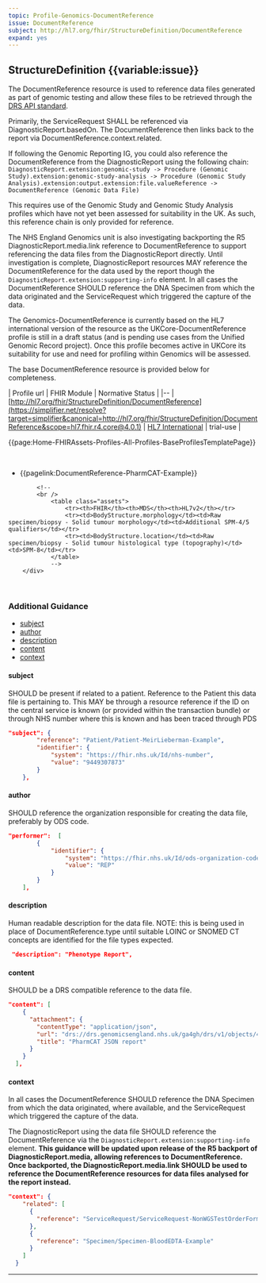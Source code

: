```yaml
---
topic: Profile-Genomics-DocumentReference
issue: DocumentReference
subject: http://hl7.org/fhir/StructureDefinition/DocumentReference
expand: yes
---
```


## StructureDefinition {{variable:issue}}

The DocumentReference resource is used to reference data files generated as part of genomic testing and allow these files to be retrieved through the [DRS API standard](https://www.ga4gh.org/news_item/drs-api-enabling-cloud-based-data-access-and-retrieval/).

Primarily, the ServiceRequest SHALL be referenced via DiagnosticReport.basedOn. The DocumentReference then links back to the report via DocumentReference.context.related.

If following the Genomic Reporting IG, you could also reference the DocumentReference from the DiagnosticReport using the following chain:
```DiagnosticReport.extension:genomic-study -> Procedure (Genomic Study).extension:genomic-study-analysis -> Procedure (Genomic Study Analysis).extension:output.extension:file.valueReference -> DocumentReference (Genomic Data File)```

This requires use of the Genomic Study and Genomic Study Analysis profiles which have not yet been assessed for suitability in the UK. As such, this reference chain is only provided for reference.

The NHS England Genomics unit is also investigating backporting the R5 DiagnosticReport.media.link reference to DocumentReference to support referencing the data files from the DiagnosticReport directly. Until investigation is complete, DiagnosticReport resources MAY reference the DocumentReference for the data used by the report though the `DiagnosticReport.extension:supporting-info` element. In all cases the DocumentReference SHOULD reference the DNA Specimen from which the data originated and the ServiceRequest which triggered the capture of the data.

The Genomics-DocumentReference is currently based on the HL7 international version of the resource as the UKCore-DocumentReference profile is still in a draft status (and is pending use cases from the Unified Genomic Record project). Once this profile becomes active in UKCore its suitability for use and need for profiling within Genomics will be assessed. 

The base DocumentReference resource is provided below for completeness.

| Profile url | FHIR Module | Normative Status |
|--
| [http://hl7.org/fhir/StructureDefinition/DocumentReference](https://simplifier.net/resolve?target=simplifier&canonical=http://hl7.org/fhir/StructureDefinition/DocumentReference&scope=hl7.fhir.r4.core@4.0.1) | [HL7 International]() | trial-use |

{{page:Home-FHIRAssets-Profiles-All-Profiles-BaseProfilesTemplatePage}}

<div id="Examples" class="tabcontent">
    <br>
    <ul>
        <li>{{pagelink:DocumentReference-PharmCAT-Example}}</li>
    </ul>
        </div>
        
<div id="Mappings" class="tabcontent">
       
            <!--
            <br />
                <table class="assets">
                    <tr><th>FHIR</th><th>MDS</th><th>HL7v2</th></tr>
                    <tr><td>BodyStructure.morphology</td><td>Raw specimen/biopsy - Solid tumour morphology</td><td>Additional SPM-4/5 qualifiers</td></tr>
                    <tr><td>BodyStructure.location</td><td>Raw specimen/biopsy - Solid tumour histological type (topography)</td><td>SPM-8</td></tr>
                </table>
                -->
        </div>
 
<br>

<h3 id='non-fql-header'> Additional Guidance </h3>

- <a href="#subject">subject</a>
- <a href="#author">author</a>
- <a href="#description">description</a>
- <a href="#content">content</a>
- <a href="#context">context</a>

<a name="subject"></a>
<h4 class='additional-Guidance-Submenu'> subject </h4>
SHOULD be present if related to a patient. Reference to the Patient this data file is pertaining to. This MAY be through a resource reference if the ID on the central service is known (or provided within the transaction bundle) or through NHS number where this is known and has been traced through PDS

```json
"subject": {
        "reference": "Patient/Patient-MeirLieberman-Example",
        "identifier": {
            "system": "https://fhir.nhs.uk/Id/nhs-number",
            "value": "9449307873"
        }
    },
```

<a name="author"></a>
<h4 class='additional-Guidance-Submenu'> author </h4>
SHOULD reference the organization responsible for creating the data file, preferably by ODS code.

```json
"performer":  [
        {
            "identifier": {
                "system": "https://fhir.nhs.uk/Id/ods-organization-code",
                "value": "REP"
            }
        }
    ],
```

<a name="description"></a>
<h4 class='additional-Guidance-Submenu'> description </h4>
Human readable description for the data file. NOTE: this is being used in place of DocumentReference.type until suitable LOINC or SNOMED CT concepts are identified for the file types expected.  

```json
 "description": "Phenotype Report",
```

<a name="content"></a>
<h4 class='additional-Guidance-Submenu'> content </h4>
SHOULD be a DRS compatible reference to the data file. 

```json
"content": [
    {
      "attachment": {
        "contentType": "application/json",
        "url": "drs://drs.genomicsengland.nhs.uk/ga4gh/drs/v1/objects/42375e7d-071c-4eb3-b1c8-cec11e245cf0",
        "title": "PharmCAT JSON report"
      }
    }
  ],
```

<a name="context"></a>
<h4 class='additional-Guidance-Submenu'> context </h4>
In all cases the DocumentReference SHOULD reference the DNA Specimen from which the data originated, where available, and the ServiceRequest which triggered the capture of the data.

The DiagnosticReport using the data file SHOULD reference the DocumentReference via the `DiagnosticReport.extension:supporting-info` element. **This guidance will be updated upon release of the R5 backport of DiagnosticReport.media, allowing references to DocumentReference. Once backported, the DiagnosticReport.media.link SHOULD be used to reference the DocumentReference resources for data files analysed for the report instead.**

```json
"context": {
    "related": [
      {
        "reference": "ServiceRequest/ServiceRequest-NonWGSTestOrderForm-NewFollowupTest-Example"
      },
      {
        "reference": "Specimen/Specimen-BloodEDTA-Example"
      }
    ]
  }
```
---